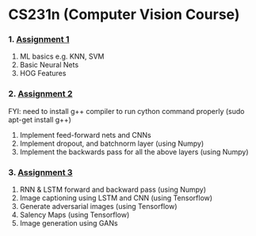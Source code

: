# CS231n (Computer Vision Course)

### 1. [Assignment 1](https://cs231n.github.io/assignments2017/assignment1/)
1. ML basics e.g. KNN, SVM
2. Basic Neural Nets
3. HOG Features

### 2. [Assignment 2](https://cs231n.github.io/assignments2017/assignment2/)

FYI: need to install g++ compiler to run cython command properly (sudo apt-get install g++)
1. Implement feed-forward nets and CNNs
2. Implement dropout, and batchnorm layer (using Numpy)
3. Implement the backwards pass for all the above layers (using Numpy)

### 3. [Assignment 3](https://cs231n.github.io/assignments2017/assignment3/)
1. RNN & LSTM forward and backward pass (using Numpy)
2. Image captioning using LSTM and CNN (using Tensorflow)
3. Generate adversarial images (using Tensorflow)
4. Salency Maps (using Tensorflow)
5. Image generation using GANs


